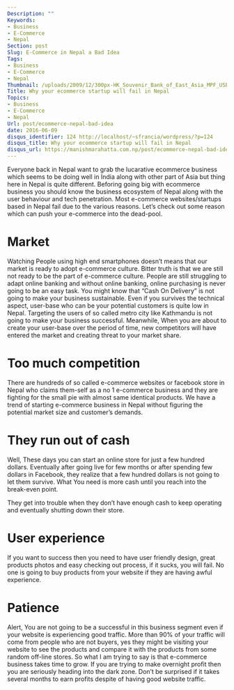 ```yaml
---
Description: ""
Keywords:
- Business
- E-Commerce
- Nepal
Section: post
Slug: E-Commerce in Nepal a Bad Idea
Tags:
- Business
- E-Commerce
- Nepal
Thumbnail: /uploads/2009/12/300px-HK_Souvenir_Bank_of_East_Asia_MPF_USB_Flash_Drive_a.jpg
Title: Why your ecommerce startup will fail in Nepal
Topics:
- Business
- E-Commerce
- Nepal
Url: post/ecommerce-nepal-bad-idea
date: 2016-06-09
disqus_identifier: 124 http://localhost/~sfrancia/wordpress/?p=124
disqus_title: Why your ecommerce startup will fail in Nepal
disqus_url: https://manishmarahatta.com.np/post/ecommerce-nepal-bad-idea/
---
```


Everyone back in Nepal want to grab the lucarative ecommerce business which seems to be doing well in India along with other part of Asia but thing here in Nepal is quite different. Beforing going big with ecommerce business you should know the business ecosystem of Nepal along with the user behaviour and tech penetration. Most e-commerce websites/startups based in Nepal fail due to the various reasons. Let’s check out some reason which can push your e-commerce into the dead-pool.

# Market

Watching People using high end smartphones doesn’t means that our market is ready to adopt e-commerce culture. Bitter truth is that we are still not ready to be the part of e-commerce culture. People are still struggling to adapt online banking and without online banking, online purchasing is never going to be an easy task. You might know that “Cash On Delivery” is not going to make your business sustainable. Even if you survives the technical aspect, user-base who can be your potential customers is quite low in Nepal. Targeting the users of so called metro city like Kathmandu is not going to make your business successful. Meanwhile, When you are about to create your user-base over the period of time, new competitors will have entered the market and creating threat to your market share.

# Too much competition

There are hundreds of so called e-commerce websites or facebook store in Nepal who claims them-self as a no 1 e-commerce business and they are fighting for the small pie with almost same identical products. We have a trend of starting e-commerce business in Nepal without figuring the potential market size and customer’s demands.

# They run out of cash

Well, These days you can start an online store for just a few hundred dollars. Eventually after going live for few months or after spending few dollars in Facebook, they realize that a few hundred dollars is not going to let them survive. What You need is more cash until you reach into the break-even point.

They get into trouble when they don’t have enough cash to keep operating and eventually shutting down their store.

# User experience

If you want to success then you need to have user friendly design, great products photos and easy checking out process, if it sucks, you will fail. No one is going to buy products from your website if they are having awful experience.

# Patience

Alert, You are not going to be a successful in this business segment even if your website is experiencing good traffic. More than 90% of your traffic will come from people who are not buyers, yes they might be visiting your website to see the products and compare it with the products from some random off-line stores. So what I am trying to say is that e-commerce business takes time to grow. If you are trying to make overnight profit then you are seriously heading into the dark zone. Don’t be surprised if it takes several months to earn profits despite of having good website traffic.
